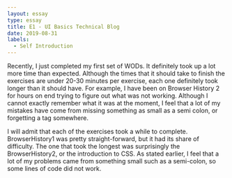 ```yaml
---
layout: essay
type: essay
title: E1 - UI Basics Technical Blog
date: 2019-08-31
labels:
  - Self Introduction
---
```


Recently, I just completed my first set of WODs. It definitely took up a lot more time than expected. Although the times that it should take to finish the exercises are under 20-30 minutes per exercise, each one definitely took longer than it should have. For example, I have been on Browser History 2 for hours on end trying to figure out what was not working. Although I cannot exactly remember what it was at the moment, I feel that a lot of my mistakes have come from missing something as small as a semi colon, or forgetting a tag somewhere.

I will admit that each of the exercises took a while to complete. BrowserHistory1 was pretty straight-forward, but it had its share of difficulty. The one that took the longest was surprisingly the BrowserHistory2, or the introduction to CSS. As stated earlier, I feel that a lot of my problems came from something small such as a semi-colon, so some lines of code did not work. 

